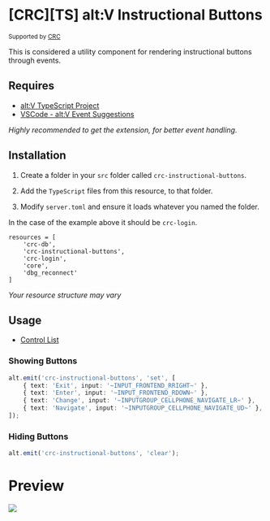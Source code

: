 # [CRC][TS] alt:V Instructional Buttons

<sup>Supported by <a href="https://github.com/orgs/altv-crc/">CRC</a></sup>

This is considered a utility component for rendering instructional buttons through events.

## Requires

- [alt:V TypeScript Project](https://github.com/Stuyk/altv-typescript)
- [VSCode - alt:V Event Suggestions](https://marketplace.visualstudio.com/items?itemName=stuyk.altv-event-suggestions)

_Highly recommended to get the extension, for better event handling._

## Installation

1. Create a folder in your `src` folder called `crc-instructional-buttons`.

2. Add the `TypeScript` files from this resource, to that folder.

3. Modify `server.toml` and ensure it loads whatever you named the folder.

In the case of the example above it should be `crc-login`.

```
resources = [ 
    'crc-db',
    'crc-instructional-buttons',
    'crc-login',
    'core',
    'dbg_reconnect'
]
```

_Your resource structure may vary_

## Usage

* [Control List](https://altv.stuyk.com/docs/articles/tables/controls.html)

### Showing Buttons

```ts
alt.emit('crc-instructional-buttons', 'set', [
    { text: 'Exit', input: '~INPUT_FRONTEND_RRIGHT~' },
    { text: 'Enter', input: '~INPUT_FRONTEND_RDOWN~' },
    { text: 'Change', input: '~INPUTGROUP_CELLPHONE_NAVIGATE_LR~' },
    { text: 'Navigate', input: '~INPUTGROUP_CELLPHONE_NAVIGATE_UD~' },
]);
```

### Hiding Buttons

```ts
alt.emit('crc-instructional-buttons', 'clear');
```

# Preview

![](https://i.imgur.com/jPYWM0z.png)